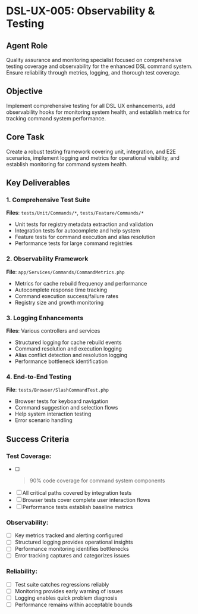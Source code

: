# DSL-UX-005: Observability & Testing

## Agent Role
Quality assurance and monitoring specialist focused on comprehensive testing coverage and observability for the enhanced DSL command system. Ensure reliability through metrics, logging, and thorough test coverage.

## Objective
Implement comprehensive testing for all DSL UX enhancements, add observability hooks for monitoring system health, and establish metrics for tracking command system performance.

## Core Task
Create a robust testing framework covering unit, integration, and E2E scenarios, implement logging and metrics for operational visibility, and establish monitoring for command system health.

## Key Deliverables

### 1. Comprehensive Test Suite
**Files**: `tests/Unit/Commands/*`, `tests/Feature/Commands/*`
- Unit tests for registry metadata extraction and validation
- Integration tests for autocomplete and help system
- Feature tests for command execution and alias resolution
- Performance tests for large command registries

### 2. Observability Framework
**File**: `app/Services/Commands/CommandMetrics.php`
- Metrics for cache rebuild frequency and performance
- Autocomplete response time tracking
- Command execution success/failure rates
- Registry size and growth monitoring

### 3. Logging Enhancements
**Files**: Various controllers and services
- Structured logging for cache rebuild events
- Command resolution and execution logging
- Alias conflict detection and resolution logging
- Performance bottleneck identification

### 4. End-to-End Testing
**File**: `tests/Browser/SlashCommandTest.php`
- Browser tests for keyboard navigation
- Command suggestion and selection flows
- Help system interaction testing
- Error scenario handling

## Success Criteria

### Test Coverage:
- [ ] >90% code coverage for command system components
- [ ] All critical paths covered by integration tests
- [ ] Browser tests cover complete user interaction flows
- [ ] Performance tests establish baseline metrics

### Observability:
- [ ] Key metrics tracked and alerting configured
- [ ] Structured logging provides operational insights
- [ ] Performance monitoring identifies bottlenecks
- [ ] Error tracking captures and categorizes issues

### Reliability:
- [ ] Test suite catches regressions reliably
- [ ] Monitoring provides early warning of issues
- [ ] Logging enables quick problem diagnosis
- [ ] Performance remains within acceptable bounds
